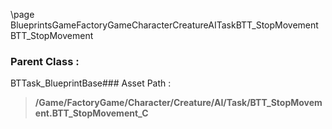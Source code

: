 \page BlueprintsGameFactoryGameCharacterCreatureAITaskBTT_StopMovement BTT_StopMovement
### Parent Class :
BTTask_BlueprintBase### Asset Path :
<b><blockquote>/Game/FactoryGame/Character/Creature/AI/Task/BTT_StopMovement.BTT_StopMovement_C</blockquote></b>
